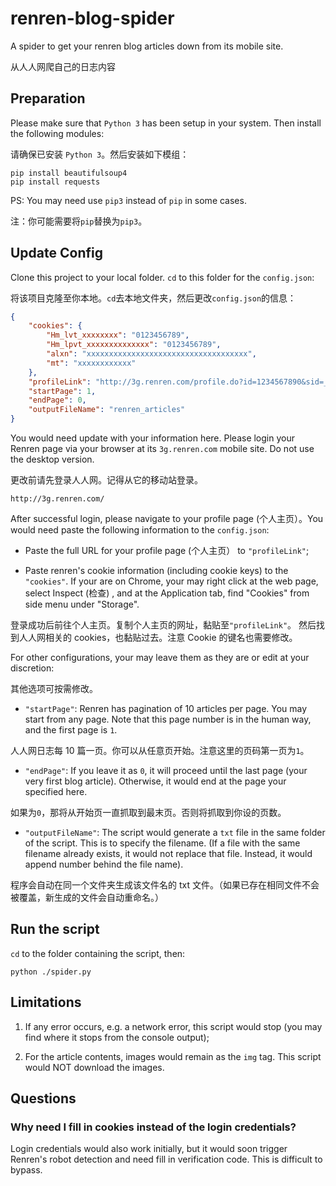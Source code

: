 # renren-blog-spider

A spider to get your renren blog articles down from its mobile site.

从人人网爬自己的日志内容

## Preparation

Please make sure that `Python 3` has been setup in your system. Then install the following modules:

请确保已安装 `Python 3`。然后安装如下模组：

```
pip install beautifulsoup4
pip install requests
```
PS: You may need use `pip3` instead of `pip` in some cases.

注：你可能需要将`pip`替换为`pip3`。

## Update Config

Clone this project to your local folder. `cd` to this folder for the `config.json`:

将该项目克隆至你本地。`cd`去本地文件夹，然后更改`config.json`的信息：

```json
{
    "cookies": {
        "Hm_lvt_xxxxxxxx": "0123456789",
        "Hm_lpvt_xxxxxxxxxxxxxx": "0123456789",
        "alxn": "xxxxxxxxxxxxxxxxxxxxxxxxxxxxxxxxxxxx",
        "mt": "xxxxxxxxxxxx"
    },
    "profileLink": "http://3g.renren.com/profile.do?id=1234567890&sid=_123abc123abc&123abc&htf=2",
    "startPage": 1,
    "endPage": 0,
    "outputFileName": "renren_articles"
}
```

You would need update with your information here. Please login your Renren page via your browser at its `3g.renren.com` mobile site. Do not use the desktop version.

更改前请先登录人人网。记得从它的移动站登录。

```
http://3g.renren.com/
```

After successful login, please navigate to your profile page (个人主页）。You would need paste the following information to the `config.json`:

- Paste the full URL for your profile page (个人主页） to `"profileLink"`;

- Paste renren's cookie information (including cookie keys) to the `"cookies"`. If your are on Chrome, your may right click at the web page, select Inspect (检查) , and at the Application tab, find "Cookies" from side menu under "Storage".

登录成功后前往个人主页。复制个人主页的网址，黏贴至`"profileLink"`。 然后找到人人网相关的 cookies，也黏贴过去。注意 Cookie 的键名也需要修改。

For other configurations, your may leave them as they are or edit at your discretion:

其他选项可按需修改。

- `"startPage"`: Renren has pagination of 10 articles per page. You may start from any page. Note that this page number is in the human way, and the first page is `1`.

人人网日志每 10 篇一页。你可以从任意页开始。注意这里的页码第一页为`1`。

- `"endPage"`: If you leave it as `0`, it will proceed until the last page (your very first blog article). Otherwise, it would end at the page your specified here.

如果为`0`，那将从开始页一直抓取到最末页。否则将抓取到你设的页数。

- `"outputFileName"`: The script would generate a `txt` file in the same folder of the script. This is to specify the filename. (If a file with the same filename already exists, it would not replace that file. Instead, it would append number behind the file name).

程序会自动在同一个文件夹生成该文件名的 txt 文件。（如果已存在相同文件不会被覆盖，新生成的文件会自动重命名。）

## Run the script

`cd` to the folder containing the script, then:

```
python ./spider.py
```

## Limitations

1. If any error occurs, e.g. a network error, this script would stop (you may find where it stops from the console output);

2. For the article contents, images would remain as the `img` tag. This script would NOT download the images.

## Questions

### Why need I fill in cookies instead of the login credentials?

Login credentials would also work initially, but it would soon trigger Renren's robot detection and need fill in verification code. This is difficult to bypass.
